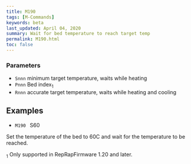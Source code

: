 ```yaml
---
title: M190
tags: [M-Commands] 
keywords: beta 
last_updated: April 04, 2020 
summary: Wait for bed temperature to reach target temp 
permalink: M190.html
toc: false 
---
```



### Parameters

* `Snnn` minimum target temperature, waits while heating
* `Pnnn` Bed index<sub>1</sub>
* `Rnnn` accurate target temperature, waits while heating and cooling

## Examples

* ` M190  ` S60

Set the temperature of the bed to 60C and wait for the temperature to be reached.

<sub>1</sub> Only supported in RepRapFirmware 1.20 and later.

